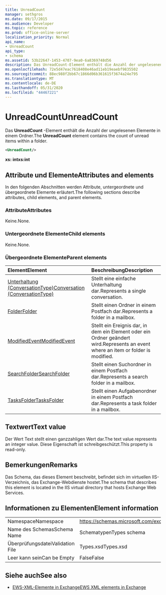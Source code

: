 ```yaml
---
title: UnreadCount
manager: sethgros
ms.date: 09/17/2015
ms.audience: Developer
ms.topic: reference
ms.prod: office-online-server
localization_priority: Normal
api_name:
- UnreadCount
api_type:
- schema
ms.assetid: 53b22647-1453-4707-9ea0-6a8369748d56
description: Das UnreadCount-Element enthält die Anzahl der ungelesenen Elemente in einem Ordner.
ms.openlocfilehash: 72e5d47eac7618408e46ad11eb19eaebf9835502
ms.sourcegitcommit: 88ec988f2bb67c1866d06b361615f3674a24e795
ms.translationtype: MT
ms.contentlocale: de-DE
ms.lasthandoff: 05/31/2020
ms.locfileid: "44467221"
---
```

# <a name="unreadcount"></a><span data-ttu-id="ddbe8-103">UnreadCount</span><span class="sxs-lookup"><span data-stu-id="ddbe8-103">UnreadCount</span></span>

<span data-ttu-id="ddbe8-104">Das **UnreadCount** -Element enthält die Anzahl der ungelesenen Elemente in einem Ordner.</span><span class="sxs-lookup"><span data-stu-id="ddbe8-104">The **UnreadCount** element contains the count of unread items within a folder.</span></span> 
  
```XML
<UnreadCount/>
```

 <span data-ttu-id="ddbe8-105">**xs: int**</span><span class="sxs-lookup"><span data-stu-id="ddbe8-105">**xs:int**</span></span>
## <a name="attributes-and-elements"></a><span data-ttu-id="ddbe8-106">Attribute und Elemente</span><span class="sxs-lookup"><span data-stu-id="ddbe8-106">Attributes and elements</span></span>

<span data-ttu-id="ddbe8-107">In den folgenden Abschnitten werden Attribute, untergeordnete und übergeordnete Elemente erläutert.</span><span class="sxs-lookup"><span data-stu-id="ddbe8-107">The following sections describe attributes, child elements, and parent elements.</span></span>
  
### <a name="attributes"></a><span data-ttu-id="ddbe8-108">Attribute</span><span class="sxs-lookup"><span data-stu-id="ddbe8-108">Attributes</span></span>

<span data-ttu-id="ddbe8-109">Keine.</span><span class="sxs-lookup"><span data-stu-id="ddbe8-109">None.</span></span>
  
### <a name="child-elements"></a><span data-ttu-id="ddbe8-110">Untergeordnete Elemente</span><span class="sxs-lookup"><span data-stu-id="ddbe8-110">Child elements</span></span>

<span data-ttu-id="ddbe8-111">Keine.</span><span class="sxs-lookup"><span data-stu-id="ddbe8-111">None.</span></span>
  
### <a name="parent-elements"></a><span data-ttu-id="ddbe8-112">Übergeordnete Elemente</span><span class="sxs-lookup"><span data-stu-id="ddbe8-112">Parent elements</span></span>

|<span data-ttu-id="ddbe8-113">**Element**</span><span class="sxs-lookup"><span data-stu-id="ddbe8-113">**Element**</span></span>|<span data-ttu-id="ddbe8-114">**Beschreibung**</span><span class="sxs-lookup"><span data-stu-id="ddbe8-114">**Description**</span></span>|
|:-----|:-----|
|[<span data-ttu-id="ddbe8-115">Unterhaltung (ConversationType)</span><span class="sxs-lookup"><span data-stu-id="ddbe8-115">Conversation (ConversationType)</span></span>](conversation-conversationtype.md) <br/> |<span data-ttu-id="ddbe8-116">Stellt eine einfache Unterhaltung dar.</span><span class="sxs-lookup"><span data-stu-id="ddbe8-116">Represents a single conversation.</span></span>  <br/> |
|[<span data-ttu-id="ddbe8-117">Folder</span><span class="sxs-lookup"><span data-stu-id="ddbe8-117">Folder</span></span>](folder.md) <br/> |<span data-ttu-id="ddbe8-118">Stellt einen Ordner in einem Postfach dar.</span><span class="sxs-lookup"><span data-stu-id="ddbe8-118">Represents a folder in a mailbox.</span></span>  <br/> |
|[<span data-ttu-id="ddbe8-119">ModifiedEvent</span><span class="sxs-lookup"><span data-stu-id="ddbe8-119">ModifiedEvent</span></span>](modifiedevent.md) <br/> |<span data-ttu-id="ddbe8-120">Stellt ein Ereignis dar, in dem ein Element oder ein Ordner geändert wird.</span><span class="sxs-lookup"><span data-stu-id="ddbe8-120">Represents an event where an item or folder is modified.</span></span>  <br/> |
|[<span data-ttu-id="ddbe8-121">SearchFolder</span><span class="sxs-lookup"><span data-stu-id="ddbe8-121">SearchFolder</span></span>](searchfolder.md) <br/> |<span data-ttu-id="ddbe8-122">Stellt einen Suchordner in einem Postfach dar.</span><span class="sxs-lookup"><span data-stu-id="ddbe8-122">Represents a search folder in a mailbox.</span></span>  <br/> |
|[<span data-ttu-id="ddbe8-123">TasksFolder</span><span class="sxs-lookup"><span data-stu-id="ddbe8-123">TasksFolder</span></span>](tasksfolder.md) <br/> |<span data-ttu-id="ddbe8-124">Stellt einen Aufgabenordner in einem Postfach dar.</span><span class="sxs-lookup"><span data-stu-id="ddbe8-124">Represents a task folder in a mailbox.</span></span>  <br/> |
   
## <a name="text-value"></a><span data-ttu-id="ddbe8-125">Textwert</span><span class="sxs-lookup"><span data-stu-id="ddbe8-125">Text value</span></span>

<span data-ttu-id="ddbe8-126">Der Wert Text stellt einen ganzzahligen Wert dar.</span><span class="sxs-lookup"><span data-stu-id="ddbe8-126">The text value represents an integer value.</span></span> <span data-ttu-id="ddbe8-127">Diese Eigenschaft ist schreibgeschützt.</span><span class="sxs-lookup"><span data-stu-id="ddbe8-127">This property is read-only.</span></span>
  
## <a name="remarks"></a><span data-ttu-id="ddbe8-128">Bemerkungen</span><span class="sxs-lookup"><span data-stu-id="ddbe8-128">Remarks</span></span>

<span data-ttu-id="ddbe8-129">Das Schema, das dieses Element beschreibt, befindet sich im virtuellen IIS-Verzeichnis, das Exchange-Webdienste hostet.</span><span class="sxs-lookup"><span data-stu-id="ddbe8-129">The schema that describes this element is located in the IIS virtual directory that hosts Exchange Web Services.</span></span>
  
## <a name="element-information"></a><span data-ttu-id="ddbe8-130">Informationen zu Elementen</span><span class="sxs-lookup"><span data-stu-id="ddbe8-130">Element information</span></span>

|||
|:-----|:-----|
|<span data-ttu-id="ddbe8-131">Namespace</span><span class="sxs-lookup"><span data-stu-id="ddbe8-131">Namespace</span></span>  <br/> |https://schemas.microsoft.com/exchange/services/2006/types  <br/> |
|<span data-ttu-id="ddbe8-132">Name des Schemas</span><span class="sxs-lookup"><span data-stu-id="ddbe8-132">Schema Name</span></span>  <br/> |<span data-ttu-id="ddbe8-133">Schematypen</span><span class="sxs-lookup"><span data-stu-id="ddbe8-133">Types schema</span></span>  <br/> |
|<span data-ttu-id="ddbe8-134">Überprüfungsdatei</span><span class="sxs-lookup"><span data-stu-id="ddbe8-134">Validation File</span></span>  <br/> |<span data-ttu-id="ddbe8-135">Types.xsd</span><span class="sxs-lookup"><span data-stu-id="ddbe8-135">Types.xsd</span></span>  <br/> |
|<span data-ttu-id="ddbe8-136">Leer kann sein</span><span class="sxs-lookup"><span data-stu-id="ddbe8-136">Can be Empty</span></span>  <br/> |<span data-ttu-id="ddbe8-137">False</span><span class="sxs-lookup"><span data-stu-id="ddbe8-137">False</span></span>  <br/> |
   
## <a name="see-also"></a><span data-ttu-id="ddbe8-138">Siehe auch</span><span class="sxs-lookup"><span data-stu-id="ddbe8-138">See also</span></span>



- [<span data-ttu-id="ddbe8-139">EWS-XML-Elemente in Exchange</span><span class="sxs-lookup"><span data-stu-id="ddbe8-139">EWS XML elements in Exchange</span></span>](ews-xml-elements-in-exchange.md)

